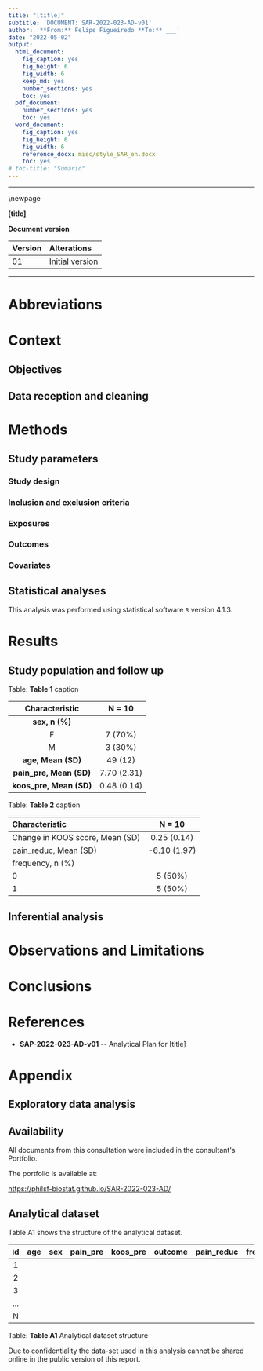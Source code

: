 ```yaml
---
title: "[title]"
subtitle: 'DOCUMENT: SAR-2022-023-AD-v01'
author: '**From:** Felipe Figueiredo **To:** ___'
date: "2022-05-02"
output:
  html_document:
    fig_caption: yes
    fig_height: 6
    fig_width: 6
    keep_md: yes
    number_sections: yes
    toc: yes
  pdf_document:
    number_sections: yes
    toc: yes
  word_document:
    fig_caption: yes
    fig_height: 6
    fig_width: 6
    reference_docx: misc/style_SAR_en.docx
    toc: yes
# toc-title: "Sumário"
---
```




---

\newpage

**[title]**

**Document version**


|Version |Alterations     |
|:-------|:---------------|
|01      |Initial version |

---

# Abbreviations

# Context

## Objectives

## Data reception and cleaning

# Methods



## Study parameters

### Study design

### Inclusion and exclusion criteria

### Exposures

### Outcomes

### Covariates

## Statistical analyses

This analysis was performed using statistical software `R` version 4.1.3.

# Results

## Study population and follow up


Table: **Table 1** caption

|   **Characteristic**    | **N = 10**  |
|:-----------------------:|:-----------:|
|     __sex, n (%)__      |             |
|            F            |   7 (70%)   |
|            M            |   3 (30%)   |
|   __age, Mean (SD)__    |   49 (12)   |
| __pain_pre, Mean (SD)__ | 7.70 (2.31) |
| __koos_pre, Mean (SD)__ | 0.48 (0.14) |




Table: **Table 2** caption

|**Characteristic**              |  **N = 10**  |
|:-------------------------------|:------------:|
|Change in KOOS score, Mean (SD) | 0.25 (0.14)  |
|pain_reduc, Mean (SD)           | -6.10 (1.97) |
|frequency, n (%)                |              |
|0                               |   5 (50%)    |
|1                               |   5 (50%)    |

## Inferential analysis

# Observations and Limitations

# Conclusions

# References

- **SAP-2022-023-AD-v01** -- Analytical Plan for [title]

# Appendix

## Exploratory data analysis



## Availability

All documents from this consultation were included in the consultant's Portfolio.

<!-- The client has requested that this analysis be kept confidential until a future date, determined by the client. -->
<!-- All documents from this consultation are therefore not published online and only the title and year of the analysis will be included in the consultant's Portfolio. -->
<!-- After the agreed date is reached, the documents will be released. -->

<!-- The client has requested that this analysis be kept confidential. -->
<!-- All documents from this consultation are therefore not published online and only the title and year of the analysis will be included in the consultant's Portfolio. -->

The portfolio is available at:

<https://philsf-biostat.github.io/SAR-2022-023-AD/>

## Analytical dataset

Table A1 shows the structure of the analytical dataset.


| id  | age | sex | pain_pre | koos_pre | outcome | pain_reduc | frequency |
|:---:|:---:|:---:|:--------:|:--------:|:-------:|:----------:|:---------:|
|  1  |     |     |          |          |         |            |           |
|  2  |     |     |          |          |         |            |           |
|  3  |     |     |          |          |         |            |           |
| ... |     |     |          |          |         |            |           |
|  N  |     |     |          |          |         |            |           |

Table: **Table A1** Analytical dataset structure

Due to confidentiality the data-set used in this analysis cannot be shared online in the public version of this report.
